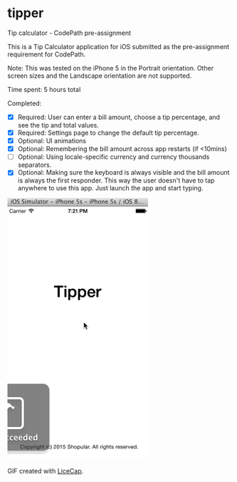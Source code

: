 # tipper
Tip calculator - CodePath pre-assignment

This is a Tip Calculator application for iOS submitted as the pre-assignment requirement for CodePath.

Note: This was tested on the iPhone 5 in the Portrait orientation. Other screen sizes and the Landscape orientation are not supported.

Time spent: 5 hours total

Completed:

* [x] Required: User can enter a bill amount, choose a tip percentage, and see the tip and total values.
* [x] Required: Settings page to change the default tip percentage.
* [x] Optional: UI animations
* [x] Optional: Remembering the bill amount across app restarts (if <10mins)
* [ ] Optional: Using locale-specific currency and currency thousands separators.
* [x] Optional: Making sure the keyboard is always visible and the bill amount is always the first responder. This way the user doesn't have to tap anywhere to use this app. Just launch the app and start typing.

![Video Walkthrough](tipper_anim.gif)

GIF created with [LiceCap](http://www.cockos.com/licecap/).
